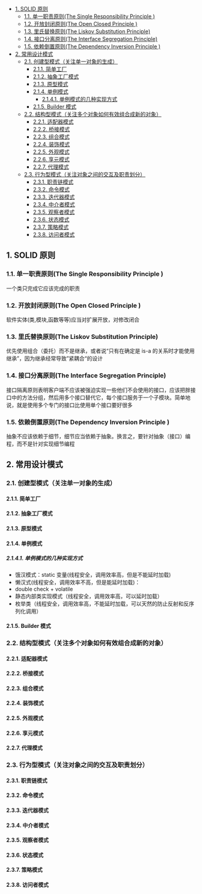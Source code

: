 <!-- @import "[TOC]" {cmd="toc" depthFrom=1 depthTo=6 orderedList=false} -->

<!-- code_chunk_output -->

- [1. SOLID 原则](#1-solid-原则)
  - [1.1. 单一职责原则(The Single Responsibility Principle )](#11-单一职责原则the-single-responsibility-principle)
  - [1.2. 开放封闭原则(The Open Closed Principle )](#12-开放封闭原则the-open-closed-principle)
  - [1.3. 里氏替换原则(The Liskov Substitution Principle)](#13-里氏替换原则the-liskov-substitution-principle)
  - [1.4. 接口分离原则(The Interface Segregation Principle)](#14-接口分离原则the-interface-segregation-principle)
  - [1.5. 依赖倒置原则(The Dependency Inversion Principle )](#15-依赖倒置原则the-dependency-inversion-principle)
- [2. 常用设计模式](#2-常用设计模式)
  - [2.1. 创建型模式（关注单一对象的生成）](#21-创建型模式关注单一对象的生成)
    - [2.1.1. 简单工厂](#211-简单工厂)
    - [2.1.2. 抽象工厂模式](#212-抽象工厂模式)
    - [2.1.3. 原型模式](#213-原型模式)
    - [2.1.4. 单例模式](#214-单例模式)
      - [2.1.4.1. 单例模式的几种实现方式](#2141-单例模式的几种实现方式)
    - [2.1.5. Builder 模式](#215-builder-模式)
  - [2.2. 结构型模式（关注多个对象如何有效组合成新的对象）](#22-结构型模式关注多个对象如何有效组合成新的对象)
    - [2.2.1. 适配器模式](#221-适配器模式)
    - [2.2.2. 桥接模式](#222-桥接模式)
    - [2.2.3. 组合模式](#223-组合模式)
    - [2.2.4. 装饰模式](#224-装饰模式)
    - [2.2.5. 外观模式](#225-外观模式)
    - [2.2.6. 享元模式](#226-享元模式)
    - [2.2.7. 代理模式](#227-代理模式)
  - [2.3. 行为型模式（关注对象之间的交互及职责划分）](#23-行为型模式关注对象之间的交互及职责划分)
    - [2.3.1. 职责链模式](#231-职责链模式)
    - [2.3.2. 命令模式](#232-命令模式)
    - [2.3.3. 迭代器模式](#233-迭代器模式)
    - [2.3.4. 中介者模式](#234-中介者模式)
    - [2.3.5. 观察者模式](#235-观察者模式)
    - [2.3.6. 状态模式](#236-状态模式)
    - [2.3.7. 策略模式](#237-策略模式)
    - [2.3.8. 访问者模式](#238-访问者模式)

<!-- /code_chunk_output -->

## 1. SOLID 原则

### 1.1. 单一职责原则(The Single Responsibility Principle )

一个类只完成它应该完成的职责

### 1.2. 开放封闭原则(The Open Closed Principle )

软件实体(类,模块,函数等等)应当对扩展开放，对修改闭合

### 1.3. 里氏替换原则(The Liskov Substitution Principle)

优先使用组合（委托）而不是继承，或者说“只有在确定是 is-a 的关系时才能使用继承”，因为继承经常导致”紧耦合“的设计

### 1.4. 接口分离原则(The Interface Segregation Principle)

接口隔离原则表明客户端不应该被强迫实现一些他们不会使用的接口，应该把胖接口中的方法分组，然后用多个接口替代它，每个接口服务于一个子模块。简单地说，就是使用多个专门的接口比使用单个接口要好很多

### 1.5. 依赖倒置原则(The Dependency Inversion Principle )

抽象不应该依赖于细节，细节应当依赖于抽象。换言之，要针对抽象（接口）编程，而不是针对实现细节编程

## 2. 常用设计模式

### 2.1. 创建型模式（关注单一对象的生成）

#### 2.1.1. 简单工厂

#### 2.1.2. 抽象工厂模式

#### 2.1.3. 原型模式

#### 2.1.4. 单例模式

##### 2.1.4.1. 单例模式的几种实现方式

- 饿汉模式：static 变量(线程安全，调用效率高，但是不能延时加载)
- 懒汉式(线程安全，调用效率不高，但是能延时加载)：
- double check + volatile
- 静态内部类实现模式（线程安全，调用效率高，可以延时加载）
- 枚举类（线程安全，调用效率高，不能延时加载，可以天然的防止反射和反序列化调用）

#### 2.1.5. Builder 模式

### 2.2. 结构型模式（关注多个对象如何有效组合成新的对象）

#### 2.2.1. 适配器模式

#### 2.2.2. 桥接模式

#### 2.2.3. 组合模式

#### 2.2.4. 装饰模式

#### 2.2.5. 外观模式

#### 2.2.6. 享元模式

#### 2.2.7. 代理模式

### 2.3. 行为型模式（关注对象之间的交互及职责划分）

#### 2.3.1. 职责链模式

#### 2.3.2. 命令模式

#### 2.3.3. 迭代器模式

#### 2.3.4. 中介者模式

#### 2.3.5. 观察者模式

#### 2.3.6. 状态模式

#### 2.3.7. 策略模式

#### 2.3.8. 访问者模式
